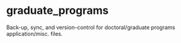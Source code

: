 # graduate_programs
Back-up, sync, and version-control for doctoral/graduate programs application/misc. files.
